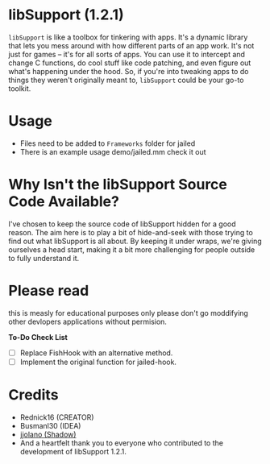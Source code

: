 # libSupport (1.2.1)
`libSupport` is like a toolbox for tinkering with apps. It's a dynamic library that lets you mess around with how different parts of an app work. It's not just for games – it's for all sorts of apps. You can use it to intercept and change C functions, do cool stuff like code patching, and even figure out what's happening under the hood. So, if you're into tweaking apps to do things they weren't originally meant to, `libSupport` could be your go-to toolkit.

# Usage
- Files need to be added to `Frameworks` folder for jailed
- There is an example usage demo/jailed.mm check it out

# Why Isn't the libSupport Source Code Available?
I've chosen to keep the source code of libSupport hidden for a good reason. The aim here is to play a bit of hide-and-seek with those trying to find out what libSupport is all about. By keeping it under wraps, we're giving ourselves a head start, making it a bit more challenging for people outside to fully understand it.

# Please read
this is measly for educational purposes only please don't go moddifying other devlopers applications without permision.

**To-Do Check List**
- [ ] Replace FishHook with an alternative method.
- [ ] Implement the original function for jailed-hook.

# Credits
- Rednick16 (CREATOR)
- Busmanl30 (IDEA)
- [jjolano (Shadow)](https://github.com/jjolano/shadow)
- And a heartfelt thank you to everyone who contributed to the development of libSupport 1.2.1.